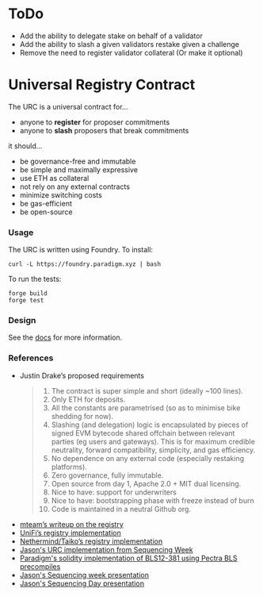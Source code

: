 # ToDo
- Add the ability to delegate stake on behalf of a validator
- Add the ability to slash a given validators restake given a challenge
- Remove the need to register validator collateral (Or make it optional)

# Universal Registry Contract

The URC is a universal contract for… 
- anyone to **register** for proposer commitments
- anyone to **slash** proposers that break commitments

it should…
- be governance-free and immutable
- be simple and maximally expressive
- use ETH as collateral
- not rely on any external contracts
- minimize switching costs
- be gas-efficient
- be open-source


### Usage
The URC is written using Foundry. To install:
```
curl -L https://foundry.paradigm.xyz | bash
```

To run the tests:
```
forge build
forge test
```

### Design
See the [docs](./docs/overview.md) for more information.

### References
- Justin Drake’s proposed requirements
    > 1. The contract is super simple and short (ideally ~100 lines).
    > 2. Only ETH for deposits.
    > 3. All the constants are parametrised (so as to minimise bike shedding for now).
    > 4. Slashing (and delegation) logic is encapsulated by pieces of signed EVM bytecode shared offchain between relevant parties (eg users and gateways). This is for maximum credible neutrality, forward compatibility, simplicity, and gas efficiency.
    > 5. No dependence on any external code (especially restaking platforms).
    > 6. Zero governance, fully immutable.
    > 7. Open source from day 1, Apache 2.0 + MIT dual licensing.
    > 8. Nice to have: support for underwriters
    > 9. Nice to have: bootstrapping phase with freeze instead of burn
    > 10. Code is maintained in a neutral Github org.
- [mteam’s writeup on the registry](https://hackmd.io/@mteam/unfiedpreconfregistry)
- [UniFi’s registry implementation](https://github.com/PufferFinance/UniFi/blob/main/l1-contracts/src/UniFiAVSManager.sol)
- [Nethermind/Taiko’s registry implementation](https://github.com/NethermindEth/taiko-Preconf-AVS/)
- [Jason's URC implementation from Sequencing Week](https://github.com/PufferFinance/preconfs)
- [Paradigm's solidity implementation of BLS12-381 using Pectra BLS precompiles](https://github.com/paradigmxyz/forge-alphanet/blob/main/src/sign/BLS.sol)
- [Jason's Sequencing week presentation](https://docs.google.com/presentation/d/1-iuKIMwV9lxw4BBdhHL3_hWDysTWOWS-lWPpCmDvl6g/edit#slide=id.g3131bf307dc_0_67)
- [Jason's Sequencing Day presentation](https://docs.google.com/presentation/d/1aR1iY4bcRc3RApAt2xx1gV7DEqcEQZZd0rgMo3ozXC0/edit#slide=id.p)
